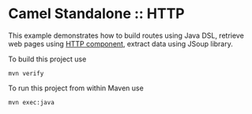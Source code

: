 Camel Standalone :: HTTP
=========================

This example demonstrates how to build routes using Java DSL, retrieve
web pages using [HTTP component](https://camel.apache.org/http.html),
extract data using JSoup library.

To build this project use

    mvn verify

To run this project from within Maven use

    mvn exec:java
